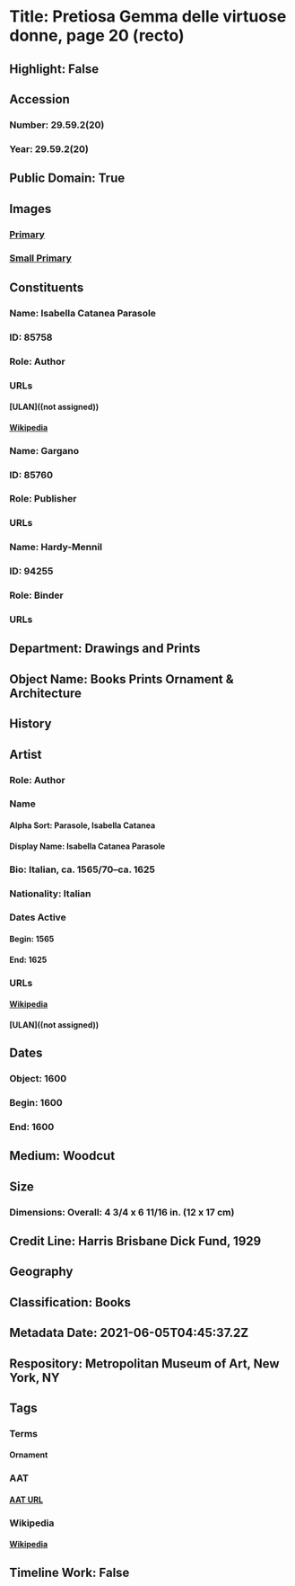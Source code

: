 # Title: Pretiosa Gemma delle virtuose donne, page 20 (recto)
## Highlight: False
## Accession
### Number: 29.59.2(20)
### Year: 29.59.2(20)
## Public Domain: True
## Images
### [Primary](https://images.metmuseum.org/CRDImages/dp/original/DP358405.jpg)
### [Small Primary](https://images.metmuseum.org/CRDImages/dp/web-large/DP358405.jpg)
## Constituents
### Name: Isabella Catanea Parasole
### ID: 85758
### Role: Author
### URLs
#### [ULAN]((not assigned))
#### [Wikipedia](https://www.wikidata.org/wiki/Q6078056)
### Name: Gargano
### ID: 85760
### Role: Publisher
### URLs
### Name: Hardy-Mennil
### ID: 94255
### Role: Binder
### URLs
## Department: Drawings and Prints
## Object Name: Books Prints Ornament & Architecture
## History
## Artist
### Role: Author
### Name
#### Alpha Sort: Parasole, Isabella Catanea
#### Display Name: Isabella Catanea Parasole
### Bio: Italian, ca. 1565/70–ca. 1625
### Nationality: Italian
### Dates Active
#### Begin: 1565
#### End: 1625
### URLs
#### [Wikipedia](https://www.wikidata.org/wiki/Q6078056)
#### [ULAN]((not assigned))
## Dates
### Object: 1600
### Begin: 1600
### End: 1600
## Medium: Woodcut
## Size
### Dimensions: Overall: 4 3/4 x 6 11/16 in. (12 x 17 cm)
## Credit Line: Harris Brisbane Dick Fund, 1929
## Geography
## Classification: Books
## Metadata Date: 2021-06-05T04:45:37.2Z
## Respository: Metropolitan Museum of Art, New York, NY
## Tags
### Terms
#### Ornament
### AAT
#### [AAT URL](http://vocab.getty.edu/page/aat/300164595)
### Wikipedia
#### [Wikipedia]()
## Timeline Work: False